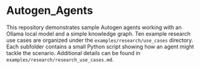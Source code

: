 # Autogen_Agents
This repository demonstrates sample Autogen agents working with an Ollama local model and a simple knowledge graph. Ten example research use cases are organized under the `examples/research/use_cases` directory. Each subfolder contains a small Python script showing how an agent might tackle the scenario. Additional details can be found in `examples/research/research_use_cases.md`.
